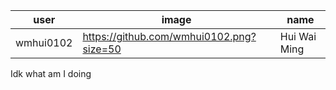 | user | image | name|
| --- | --- | --- |
| wmhui0102 | https://github.com/wmhui0102.png?size=50 | Hui Wai Ming |

Idk what am I doing
